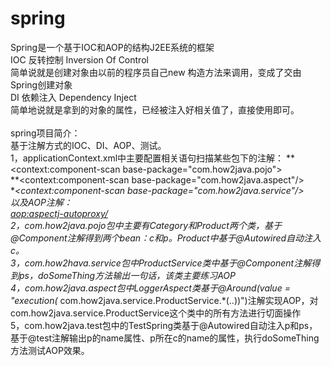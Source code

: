 # spring
Spring是一个基于IOC和AOP的结构J2EE系统的框架<br>
IOC 反转控制 Inversion Of Control<br>
简单说就是创建对象由以前的程序员自己new 构造方法来调用，变成了交由Spring创建对象<br>
DI 依赖注入 Dependency Inject<br>
简单地说就是拿到的对象的属性，已经被注入好相关值了，直接使用即可。<br>
<br>
spring项目简介：<br>
基于注解方式的IOC、DI、AOP、测试。<br>
1，applicationContext.xml中主要配置相关语句扫描某些包下的注解：
**<context:component-scan base-package="com.how2java.pojo"><br>
**<context:component-scan base-package="com.how2java.aspect"/><br>
**<context:component-scan base-package="com.how2java.service"/><br>
以及AOP注解：<br>
<aop:aspectj-autoproxy/> <br>
2，com.how2java.pojo包中主要有Category和Product两个类，基于@Component注解得到两个bean：c和p。Product中基于@Autowired自动注入c。<br>
3，com.how2hava.service包中ProductService类中基于@Component注解得到ps，doSomeThing方法输出一句话，该类主要练习AOP<br>
4，com.how2java.aspect包中LoggerAspect类基于@Around(value = "execution(* com.how2java.service.ProductService.*(..))")注解实现AOP，对com.how2java.service.ProductService这个类中的所有方法进行切面操作 <br>
5，com.how2java.test包中的TestSpring类基于@Autowired自动注入p和ps，基于@test注解输出p的name属性、p所在c的name的属性，执行doSomeThing方法测试AOP效果。
